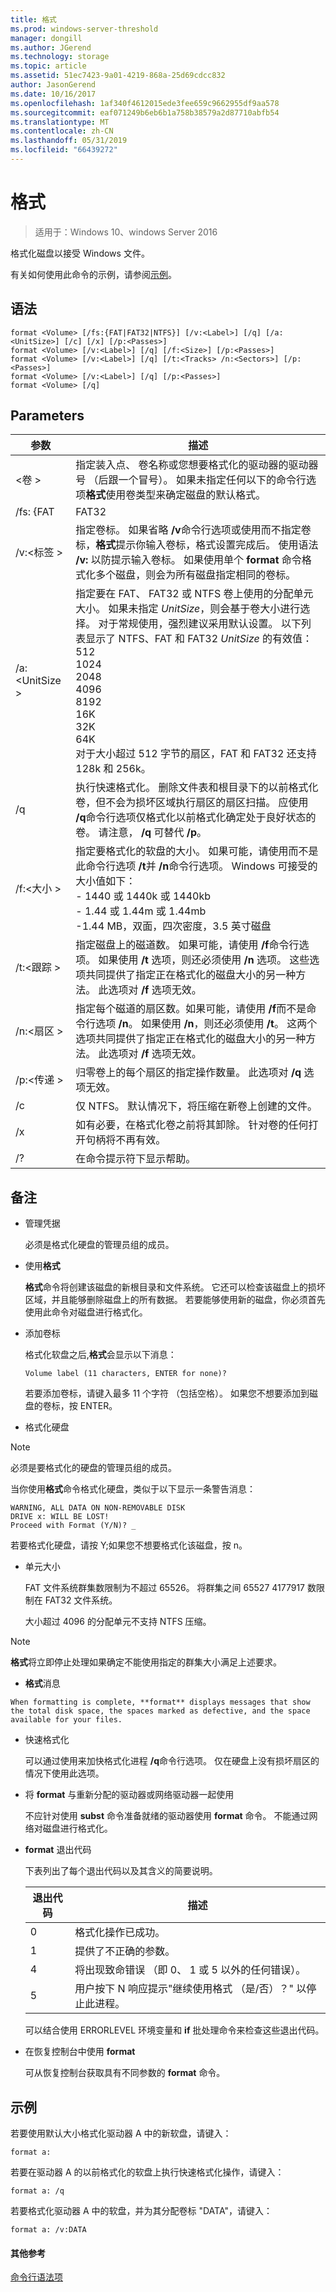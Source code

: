 ```yaml
---
title: 格式
ms.prod: windows-server-threshold
manager: dongill
ms.author: JGerend
ms.technology: storage
ms.topic: article
ms.assetid: 51ec7423-9a01-4219-868a-25d69cdcc832
author: JasonGerend
ms.date: 10/16/2017
ms.openlocfilehash: 1af340f4612015ede3fee659c9662955df9aa578
ms.sourcegitcommit: eaf071249b6eb6b1a758b38579a2d87710abfb54
ms.translationtype: MT
ms.contentlocale: zh-CN
ms.lasthandoff: 05/31/2019
ms.locfileid: "66439272"
---
```

# <a name="format"></a>格式
> 适用于：Windows 10、windows Server 2016

格式化磁盘以接受 Windows 文件。

有关如何使用此命令的示例，请参阅[示例](#BKMK_examples)。

## <a name="syntax"></a>语法

```
format <Volume> [/fs:{FAT|FAT32|NTFS}] [/v:<Label>] [/q] [/a:<UnitSize>] [/c] [/x] [/p:<Passes>]
format <Volume> [/v:<Label>] [/q] [/f:<Size>] [/p:<Passes>]
format <Volume> [/v:<Label>] [/q] [/t:<Tracks> /n:<Sectors>] [/p:<Passes>]
format <Volume> [/v:<Label>] [/q] [/p:<Passes>]
format <Volume> [/q]
```

## <a name="parameters"></a>Parameters

|   参数    |                                                                                                                                                                                                                    描述                                                                                                                                                                                                                     |
|----------------|----------------------------------------------------------------------------------------------------------------------------------------------------------------------------------------------------------------------------------------------------------------------------------------------------------------------------------------------------------------------------------------------------------------------------------------------------|
|   \<卷 >    |                                                                                         指定装入点、 卷名称或您想要格式化的驱动器的驱动器号 （后跟一个冒号）。 如果未指定任何以下的命令行选项**格式**使用卷类型来确定磁盘的默认格式。                                                                                         |
|    /fs: {FAT    |                                                                                                                                                                                                                       FAT32                                                                                                                                                                                                                        |
|  /v:\<标签 >   |                           指定卷标。 如果省略 **/v**命令行选项或使用而不指定卷标，**格式**提示你输入卷标，格式设置完成后。 使用语法 **/v:** 以防提示输入卷标。 如果使用单个 **format** 命令格式化多个磁盘，则会为所有磁盘指定相同的卷标。                            |
| /a:\<UnitSize > | 指定要在 FAT、 FAT32 或 NTFS 卷上使用的分配单元大小。 如果未指定 *UnitSize*，则会基于卷大小进行选择。 对于常规使用，强烈建议采用默认设置。 以下列表显示了 NTFS、FAT 和 FAT32 *UnitSize* 的有效值：</br>512</br>1024</br>2048</br>4096</br>8192</br>16K</br>32K</br>64K</br>对于大小超过 512 字节的扇区，FAT 和 FAT32 还支持 128k 和 256k。 |
|       /q       |                                                       执行快速格式化。 删除文件表和根目录下的以前格式化卷，但不会为损坏区域执行扇区的扇区扫描。 应使用 **/q**命令行选项仅格式化以前格式化确定处于良好状态的卷。 请注意， **/q** 可替代 **/p**。                                                       |
|   /f:\<大小 >   |                                                         指定要格式化的软盘的大小。 如果可能，请使用而不是此命令行选项 **/t**并 **/n**命令行选项。 Windows 可接受的大小值如下：</br>-   1440 或 1440k 或 1440kb</br>-   1.44 或 1.44m 或 1.44mb</br>-1.44 MB，双面，四次密度，3.5 英寸磁盘                                                         |
|  /t:\<跟踪 >  |                                                    指定磁盘上的磁道数。 如果可能，请使用 **/f**命令行选项。 如果使用 **/t** 选项，则还必须使用 **/n** 选项。 这些选项共同提供了指定正在格式化的磁盘大小的另一种方法。 此选项对 **/f** 选项无效。                                                     |
| /n:\<扇区 >  |                                                         指定每个磁道的扇区数。如果可能，请使用 **/f**而不是命令行选项 **/n**。 如果使用 **/n**，则还必须使用 **/t**。 这两个选项共同提供了指定正在格式化的磁盘大小的另一种方法。 此选项对 **/f** 选项无效。                                                         |
|  /p:\<传递 >  |                                                                                                                                                               归零卷上的每个扇区的指定操作数量。 此选项对 **/q** 选项无效。                                                                                                                                                                |
|       /c       |                                                                                                                                                                                     仅 NTFS。 默认情况下，将压缩在新卷上创建的文件。                                                                                                                                                                                      |
|       /x       |                                                                                                                                                            如有必要，在格式化卷之前将其卸除。 针对卷的任何打开句柄将不再有效。                                                                                                                                                            |
|       /?       |                                                                                                                                                                                                        在命令提示符下显示帮助。                                                                                                                                                                                                        |

## <a name="remarks"></a>备注

-   管理凭据

    必须是格式化硬盘的管理员组的成员。
-   使用**格式**

    **格式**命令将创建该磁盘的新根目录和文件系统。 它还可以检查该磁盘上的损坏区域，并且能够删除磁盘上的所有数据。 若要能够使用新的磁盘，你必须首先使用此命令对磁盘进行格式化。
-   添加卷标

    格式化软盘之后,**格式**会显示以下消息：

    `Volume label (11 characters, ENTER for none)?`

    若要添加卷标，请键入最多 11 个字符 （包括空格）。 如果您不想要添加到磁盘的卷标，按 ENTER。
-   格式化硬盘

> [!NOTE]
> 必须是要格式化的硬盘的管理员组的成员。

当你使用**格式**命令格式化硬盘，类似于以下显示一条警告消息：
```
WARNING, ALL DATA ON NON-REMOVABLE DISK 
DRIVE x: WILL BE LOST! 
Proceed with Format (Y/N)? _ 
```
若要格式化硬盘，请按 Y;如果您不想要格式化该磁盘，按 n。
-   单元大小

    FAT 文件系统群集数限制为不超过 65526。 将群集之间 65527 4177917 数限制在 FAT32 文件系统。

    大小超过 4096 的分配单元不支持 NTFS 压缩。

> [!NOTE]
> **格式**将立即停止处理如果确定不能使用指定的群集大小满足上述要求。
> -   **格式**消息

    When formatting is complete, **format** displays messages that show the total disk space, the spaces marked as defective, and the space available for your files.
- 快速格式化

  可以通过使用来加快格式化进程 **/q**命令行选项。 仅在硬盘上没有损坏扇区的情况下使用此选项。
- 将 **format** 与重新分配的驱动器或网络驱动器一起使用

  不应针对使用 **subst** 命令准备就绪的驱动器使用 **format** 命令。 不能通过网络对磁盘进行格式化。
- **format** 退出代码

  下表列出了每个退出代码以及其含义的简要说明。  

  |退出代码|描述|
  |---------|-----------|
  |0|格式化操作已成功。|
  |1|提供了不正确的参数。|
  |4|将出现致命错误 （即 0、 1 或 5 以外的任何错误）。|
  |5|用户按下 N 响应提示"继续使用格式 （是/否）？" 以停止此进程。|

  可以结合使用 ERRORLEVEL 环境变量和 **if** 批处理命令来检查这些退出代码。
- 在恢复控制台中使用 **format**

  可从恢复控制台获取具有不同参数的 **format** 命令。

## <a name="BKMK_examples"></a>示例

若要使用默认大小格式化驱动器 A 中的新软盘，请键入：
```
format a:
```
若要在驱动器 A 的以前格式化的软盘上执行快速格式化操作，请键入：
```
format a: /q
```
若要格式化驱动器 A 中的软盘，并为其分配卷标 "DATA"，请键入：
```
format a: /v:DATA
```

#### <a name="additional-references"></a>其他参考

[命令行语法项](https://technet.microsoft.com/library/cc771080.aspx)